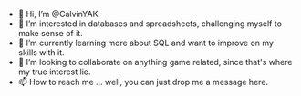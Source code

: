 - 👋 Hi, I’m @CalvinYAK
- 👀 I’m interested in databases and spreadsheets, challenging myself to make sense of it.
- 🌱 I’m currently learning more about SQL and want to improve on my skills with it. 
- 💞️ I’m looking to collaborate on anything game related, since that's where my true interest lie.
- 📫 How to reach me ... well, you can just drop me a message here.

<!---
CalvinYAK/CalvinYAK is a ✨ special ✨ repository because its `README.md` (this file) appears on your GitHub profile.
You can click the Preview link to take a look at your changes.
--->
